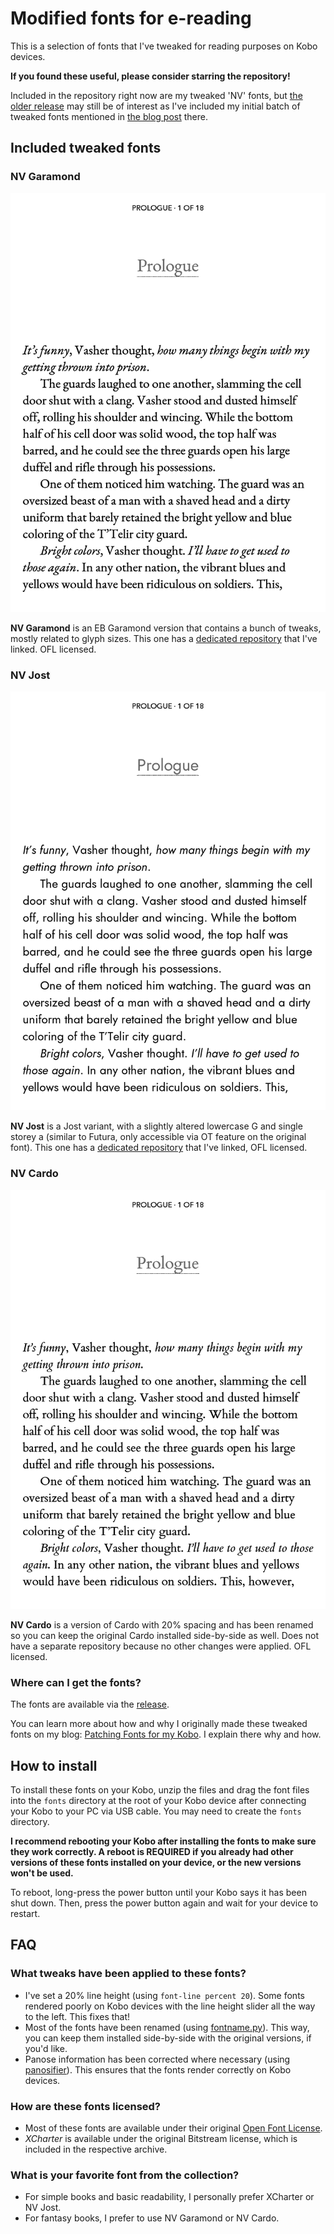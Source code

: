# Modified fonts for e-reading

This is a selection of fonts that I've tweaked for reading purposes on Kobo devices. 

**If you found these useful, please consider starring the repository!**

Included in the repository right now are my tweaked 'NV' fonts, but [the older release](https://github.com/nicoverbruggen/ebook-fonts/releases/tag/v2024.03) may still be of interest as I've included my initial batch of tweaked fonts mentioned in [the blog post](https://nicoverbruggen.be/blog/patching-fonts-for-kobo) there.

## Included tweaked fonts

### NV Garamond

![](./examples/NV-Garamond.png)

 **NV Garamond** is an EB Garamond version that contains a bunch of tweaks, mostly related to glyph sizes. This one has a [dedicated repository](https://github.com/nicoverbruggen/nv-garamond) that I've linked. OFL licensed.

### NV Jost

![](./examples/NV-Jost.png)

**NV Jost** is a Jost variant, with a slightly altered lowercase G and single storey a (similar to Futura, only accessible via OT feature on the original font). This one has a [dedicated repository](https://github.com/nicoverbruggen/nv-jost) that I've linked, OFL licensed.

### NV Cardo

![](./examples/NV-Cardo.png)

**NV Cardo** is a version of Cardo with 20% spacing and has been renamed so you can keep the original Cardo installed side-by-side as well. Does not have a separate repository because no other changes were applied. OFL licensed.

### Where can I get the fonts?

The fonts are available via the [release](https://github.com/nicoverbruggen/ebook-fonts/releases).

You can learn more about how and why I originally made these tweaked fonts on my blog: [Patching Fonts for my Kobo](https://nicoverbruggen.be/blog/patching-fonts-for-kobo). I explain there why and how.

## How to install

To install these fonts on your Kobo, unzip the files and drag the font files into the `fonts` directory at the root of your Kobo device after connecting your Kobo to your PC via USB cable. You may need to create the `fonts` directory.

**I recommend rebooting your Kobo after installing the fonts to make sure they work correctly. A reboot is REQUIRED if you already had other versions of these fonts installed on your device, or the new versions won't be used.**

To reboot, long-press the power button until your Kobo says it has been shut down. Then, press the power button again and wait for your device to restart.

## FAQ

### What tweaks have been applied to these fonts?

- I've set a 20% line height (using `font-line percent 20`). Some fonts rendered poorly on Kobo devices with the line height slider all the way to the left. This fixes that!
- Most of the fonts have been renamed (using [fontname.py](https://github.com/chrissimpkins/fontname.py)). This way, you can keep them installed side-by-side with the original versions, if you'd like.
- Panose information has been corrected where necessary (using [panosifier](https://github.com/source-foundry/panosifier)). This ensures that the fonts render correctly on Kobo devices.

### How are these fonts licensed?

* Most of these fonts are available under their original [Open Font License](https://openfontlicense.org/).
* _XCharter_ is available under the original Bitstream license, which is included in the respective archive.

### What is your favorite font from the collection?

* For simple books and basic readability, I personally prefer XCharter or NV Jost.
* For fantasy books, I prefer to use NV Garamond or NV Cardo.